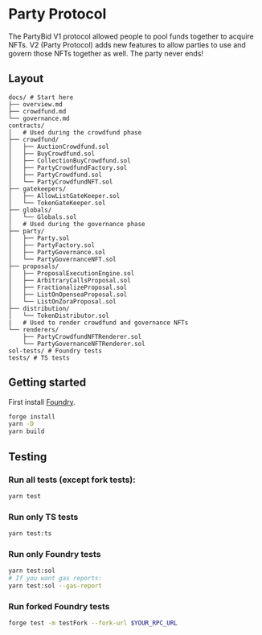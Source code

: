 # Party Protocol

The PartyBid V1 protocol allowed people to pool funds together to acquire NFTs. V2 (Party Protocol) adds new features to allow parties to use and govern those NFTs together as well. The party never ends!

## Layout

```
docs/ # Start here
├── overview.md
├── crowdfund.md
└── governance.md
contracts/
│   # Used during the crowdfund phase
├── crowdfund/
│   ├── AuctionCrowdfund.sol
│   ├── BuyCrowdfund.sol
│   ├── CollectionBuyCrowdfund.sol
│   ├── PartyCrowdfundFactory.sol
│   ├── PartyCrowdfund.sol
│   └── PartyCrowdfundNFT.sol
├── gatekeepers/
│   ├── AllowListGateKeeper.sol
│   └── TokenGateKeeper.sol
├── globals/
│   └── Globals.sol
│   # Used during the governance phase
├── party/
│   ├── Party.sol
│   ├── PartyFactory.sol
│   ├── PartyGovernance.sol
│   └── PartyGovernanceNFT.sol
├── proposals/
│   ├── ProposalExecutionEngine.sol
│   ├── ArbitraryCallsProposal.sol
│   ├── FractionalizeProposal.sol
│   ├── ListOnOpenseaProposal.sol
│   └── ListOnZoraProposal.sol
├── distribution/
│   └── TokenDistributor.sol
|   # Used to render crowdfund and governance NFTs
└── renderers/
    ├── PartyCrowdfundNFTRenderer.sol
    └── PartyGovernanceNFTRenderer.sol
sol-tests/ # Foundry tests
tests/ # TS tests
```

## Getting started

First install [Foundry](https://book.getfoundry.sh/getting-started/installation.html).

```bash
forge install
yarn -D
yarn build
```

## Testing

### Run all tests (except fork tests):

```bash
yarn test
```

### Run only TS tests

```bash
yarn test:ts
```

### Run only Foundry tests

```bash
yarn test:sol
# If you want gas reports:
yarn test:sol --gas-report
```

### Run forked Foundry tests

```bash
forge test -m testFork --fork-url $YOUR_RPC_URL
```
